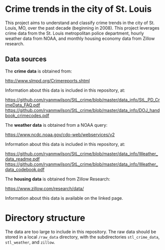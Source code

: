 # Crime trends in the city of St. Louis

This project aims to understand and classify crime trends in the city of St. Louis, MO, over the past decade (beginning in 2008).  This project leverages crime data from the St. Louis metropolitan police department, hourly weather data from NOAA, and monthly housing economy data from Zillow research.

## Data sources

The <b>crime data</b> is obtained from:

http://www.slmpd.org/Crimereports.shtml

Information about this data is included in this repository, at:

https://github.com/ryanmwilson/StL_crime/blob/master/data_info/StL_PD_CrimeData_FAQ.pdf
https://github.com/ryanmwilson/StL_crime/blob/master/data_info/DOJ_handbook_crimecodes.pdf

The <b>weather data</b> is obtained from a NOAA query:

https://www.ncdc.noaa.gov/cdo-web/webservices/v2

Information about this data is included in this repository, at:

https://github.com/ryanmwilson/StL_crime/blob/master/data_info/Weather_data_readme.pdf
https://github.com/ryanmwilson/StL_crime/blob/master/data_info/Weather_data_codebook.pdf

The <b>housing data</b> is obtained from Zillow Research:

https://www.zillow.com/research/data/

Information about this data is available on the linked page.

# Directory structure 

The data are too large to include in this repository.  The raw data should be stored in a local `/raw_data` directory, with the subdirectories `stl_crime_data`, `stl_weather`, and `zillow`.
